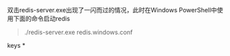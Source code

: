 双击redis-server.exe出现了一闪而过的情况，此时在Windows PowerShell中使用下面的命令启动redis

>  ./redis-server.exe redis.windows.conf

keys *


